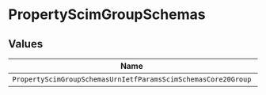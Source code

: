 # PropertyScimGroupSchemas


## Values

| Name                                                          | Value                                                         |
| ------------------------------------------------------------- | ------------------------------------------------------------- |
| `PropertyScimGroupSchemasUrnIetfParamsScimSchemasCore20Group` | urn:ietf:params:scim:schemas:core:2.0:Group                   |